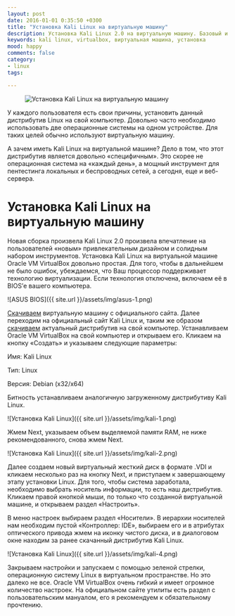 ```yaml
---
layout: post
date: 2016-01-01 0:35:50 +0300
title: "Установка Kali Linux на виртуальную машину"
description: Установка Kali Linux 2.0 на виртуальную машину. Базовый и рабочий метод установки.
keywords: kali linux, virtualbox, виртуальная машина, установка
mood: happy
comments: false
category:
- linux
tags:

---
```


<figure>
    <img src="http://dubkov.xyz/assets/img/kali-linux.jpg" alt="Установка Kali Linux на виртуальную машину" />
</figure>

У каждого пользователя есть свои причины, установить данный дистрибутив Linux на свой компьютер.  Довольно часто необходимо использовать две операционные системы на одном устройстве. Для таких целей обычно используют виртуальную машину.
<!--more-->
А зачем иметь Kali Linux на виртуальной машине? Дело в том, что этот дистрибутив является довольно «специфичным». Это скорее не операционная система на «каждый день», а мощный инструмент для пентестинга локальных и беспроводных сетей, а сегодня, еще и веб-сервера.

<h1>Установка Kali Linux на виртуальную машину</h1>
Новая сборка произвела Kali Linux 2.0 произвела впечатление на пользователей «новым» привлекательным дизайном и солидным набором инструментов.
Установка Kali Linux на виртуальной машине Oracle VM VirtualBox довольно простая. Для того, чтобы в дальнейшем не было ошибок, убеждаемся, что Ваш процессор поддерживает технологию виртуализации. Если технология отключена, включаем её в BIOS’е вашего компьютера.

![ASUS BIOS]({{ site.url }}/assets/img/asus-1.png)

<a href=" https://www.virtualbox.org/">Скачиваем</a> виртуальную машину с официального сайта.
Далее переходим на официальный сайт Kali Linux и, таким же образом <a href="https://www.kali.org/news/kali-linux-20-released/">скачиваем</a>  актуальный дистрибутив на свой компьютер.
Устанавливаем Oracle VM VirtualBox на свой компьютер и открываем его. Кликаем на кнопку «Создать» и указываем следующие параметры:

Имя: Kali Linux

Тип: Linux

Версия: Debian (x32/x64)

Битность устанавливаем аналогичную загруженному дистрибутиву Kali Linux.

![Установка Kali Linux]({{ site.url }}/assets/img/kali-1.png)

Жмем Next, указываем объем выделяемой памяти RAM, не ниже рекомендованного, снова жмем Next.

![Установка Kali Linux]({{ site.url }}/assets/img/kali-2.png)

Далее создаем новый виртуальный жесткий диск в формате .VDI и кликаем несколько раз на кнопку Next, и приступаем к завершающему этапу установки Linux. Для того, чтобы система заработала, необходимо выбрать носитель информации, то есть наш дистрибутив. Кликаем правой кнопкой мыши, по только что созданной виртуальной машине, и открываем раздел «Настроить».

В меню настроек выбираем раздел «Носители». В иерархии носителей нам необходим пустой «Контроллер: IDE», выбираем его и в атрибутах оптического привода жмем на иконку чистого диска, и в диалоговом окне находим за ранее скачанный дистрибутив Kali Linux.

![Установка Kali Linux]({{ site.url }}/assets/img/kali-4.png)

Закрываем настройки и запускаем с помощью зеленой стрелки, операционную систему Linux в виртуальном пространстве. Но это далеко не все. Oracle VM VirtualBox очень гибкий и имеет огромное количество настроек. На официальном сайте утилиты есть раздел с пользовательским мануалом, его я рекомендуем к обязательному прочтению.



